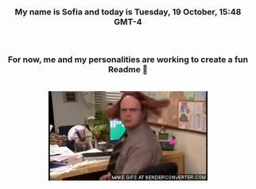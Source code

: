 


<div align="center">
<h3 >My name is Sofia and today is Tuesday, 19 October, 15:48 GMT-4</h3><br>
<h3 >For now, me and my personalities are working to create a fun Readme 👋
</h3><br>
<img src='img/dwight.gif' alt='working...'/>
</div>
